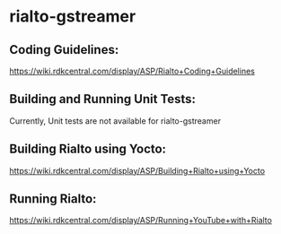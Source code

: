 # rialto-gstreamer

## Coding Guidelines:
https://wiki.rdkcentral.com/display/ASP/Rialto+Coding+Guidelines

## Building and Running Unit Tests:
Currently, Unit tests are not available for rialto-gstreamer

## Building Rialto using Yocto:
https://wiki.rdkcentral.com/display/ASP/Building+Rialto+using+Yocto

## Running Rialto:
https://wiki.rdkcentral.com/display/ASP/Running+YouTube+with+Rialto

